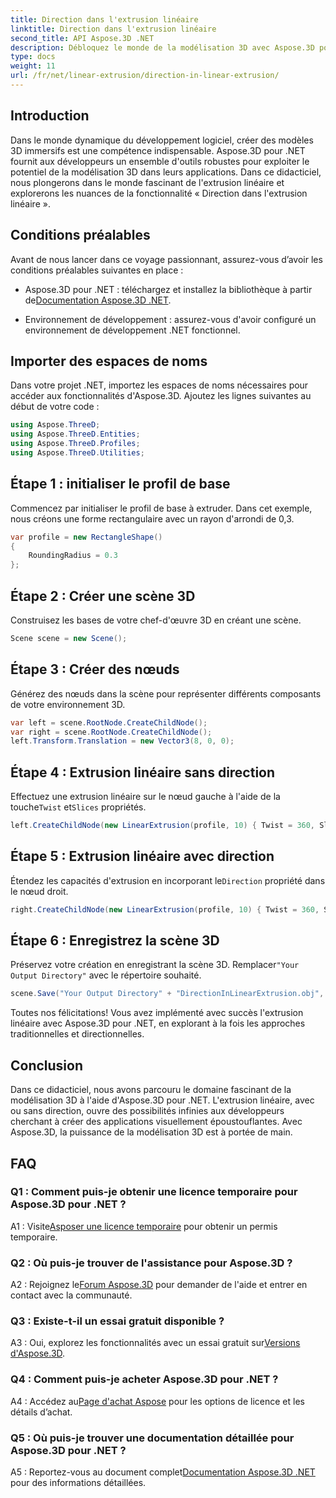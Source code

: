 ```yaml
---
title: Direction dans l'extrusion linéaire
linktitle: Direction dans l'extrusion linéaire
second_title: API Aspose.3D .NET
description: Débloquez le monde de la modélisation 3D avec Aspose.3D pour .NET. Apprenez l’extrusion linéaire directionnelle, stimulez la créativité et créez des applications immersives sans effort.
type: docs
weight: 11
url: /fr/net/linear-extrusion/direction-in-linear-extrusion/
---
```

## Introduction

Dans le monde dynamique du développement logiciel, créer des modèles 3D immersifs est une compétence indispensable. Aspose.3D pour .NET fournit aux développeurs un ensemble d'outils robustes pour exploiter le potentiel de la modélisation 3D dans leurs applications. Dans ce didacticiel, nous plongerons dans le monde fascinant de l'extrusion linéaire et explorerons les nuances de la fonctionnalité « Direction dans l'extrusion linéaire ».

## Conditions préalables

Avant de nous lancer dans ce voyage passionnant, assurez-vous d’avoir les conditions préalables suivantes en place :

-  Aspose.3D pour .NET : téléchargez et installez la bibliothèque à partir de[Documentation Aspose.3D .NET](https://reference.aspose.com/3d/net/).

- Environnement de développement : assurez-vous d'avoir configuré un environnement de développement .NET fonctionnel.

## Importer des espaces de noms

Dans votre projet .NET, importez les espaces de noms nécessaires pour accéder aux fonctionnalités d'Aspose.3D. Ajoutez les lignes suivantes au début de votre code :

```csharp
using Aspose.ThreeD;
using Aspose.ThreeD.Entities;
using Aspose.ThreeD.Profiles;
using Aspose.ThreeD.Utilities;
```

## Étape 1 : initialiser le profil de base

Commencez par initialiser le profil de base à extruder. Dans cet exemple, nous créons une forme rectangulaire avec un rayon d'arrondi de 0,3.

```csharp
var profile = new RectangleShape()
{
    RoundingRadius = 0.3
};
```

## Étape 2 : Créer une scène 3D

Construisez les bases de votre chef-d'œuvre 3D en créant une scène.

```csharp
Scene scene = new Scene();
```

## Étape 3 : Créer des nœuds

Générez des nœuds dans la scène pour représenter différents composants de votre environnement 3D.

```csharp
var left = scene.RootNode.CreateChildNode();
var right = scene.RootNode.CreateChildNode();
left.Transform.Translation = new Vector3(8, 0, 0);
```

## Étape 4 : Extrusion linéaire sans direction

 Effectuez une extrusion linéaire sur le nœud gauche à l'aide de la touche`Twist` et`Slices` propriétés.

```csharp
left.CreateChildNode(new LinearExtrusion(profile, 10) { Twist = 360, Slices = 100 });
```

## Étape 5 : Extrusion linéaire avec direction

 Étendez les capacités d'extrusion en incorporant le`Direction` propriété dans le nœud droit.

```csharp
right.CreateChildNode(new LinearExtrusion(profile, 10) { Twist = 360, Slices = 100, Direction = new Vector3(0.3, 0.2, 1) });
```

## Étape 6 : Enregistrez la scène 3D

 Préservez votre création en enregistrant la scène 3D. Remplacer`"Your Output Directory"` avec le répertoire souhaité.

```csharp
scene.Save("Your Output Directory" + "DirectionInLinearExtrusion.obj", FileFormat.WavefrontOBJ);
```

Toutes nos félicitations! Vous avez implémenté avec succès l'extrusion linéaire avec Aspose.3D pour .NET, en explorant à la fois les approches traditionnelles et directionnelles.

## Conclusion

Dans ce didacticiel, nous avons parcouru le domaine fascinant de la modélisation 3D à l'aide d'Aspose.3D pour .NET. L'extrusion linéaire, avec ou sans direction, ouvre des possibilités infinies aux développeurs cherchant à créer des applications visuellement époustouflantes. Avec Aspose.3D, la puissance de la modélisation 3D est à portée de main.

## FAQ

### Q1 : Comment puis-je obtenir une licence temporaire pour Aspose.3D pour .NET ?

 A1 : Visite[Asposer une licence temporaire](https://purchase.aspose.com/temporary-license/) pour obtenir un permis temporaire.

### Q2 : Où puis-je trouver de l'assistance pour Aspose.3D ?

 A2 : Rejoignez le[Forum Aspose.3D](https://forum.aspose.com/c/3d/18) pour demander de l'aide et entrer en contact avec la communauté.

### Q3 : Existe-t-il un essai gratuit disponible ?

 A3 : Oui, explorez les fonctionnalités avec un essai gratuit sur[Versions d'Aspose.3D](https://releases.aspose.com/).

### Q4 : Comment puis-je acheter Aspose.3D pour .NET ?

 A4 : Accédez au[Page d'achat Aspose](https://purchase.aspose.com/buy) pour les options de licence et les détails d’achat.

### Q5 : Où puis-je trouver une documentation détaillée pour Aspose.3D pour .NET ?

 A5 : Reportez-vous au document complet[Documentation Aspose.3D .NET](https://reference.aspose.com/3d/net/) pour des informations détaillées.